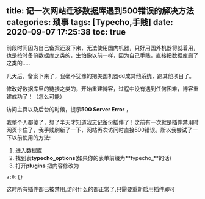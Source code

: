 title: 记一次网站迁移数据库遇到500错误的解决方法
categories: 琐事
tags: [Typecho,手贱]
date: 2020-09-07 17:25:38
toc: true
---
前段时间因为自己备案还没下来，无法使用国内机器，只好用国外机器将就着用，也是按时备份数据库之类的，生怕像以前一样，因为自己手贱，直接把数据库删了之类的.....

几天后，备案下来了，我毫不犹豫的把美国机器dd成其他系统，跑其他项目了。

修改好数据库里的链接之类的，开始重建博客，过程中没有遇到任何困难，博客重建成功了！（怎么可能）

访问主页以及后台的时候，提示**500 Server Error** ，

我整个人都傻了，想了半天才知道我忘记备份插件了！之前有一次就是插件禁用时网页卡住了，我手贱刷新了一下，网站再次访问时直接500错误。所以我尝试了一下以前使用的方法:
1. 进入数据库
2. 找到表**typecho_options**(如果你的表单前缀为**typecho_**的话)
3. 打开**plugins** 把内容修改为
```mysql
a:0:{}
```
这时所有插件都已被禁用,访问什么的都正常了,只需要重新启用插件即可
